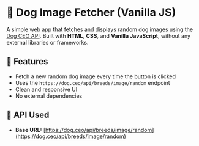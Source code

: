 # 🐶 Dog Image Fetcher (Vanilla JS)

A simple web app that fetches and displays random dog images using the [Dog CEO API](https://dog.ceo/dog-api/). Built with **HTML**, **CSS**, and **Vanilla JavaScript**, without any external libraries or frameworks.

## 📸 Features

- Fetch a new random dog image every time the button is clicked
- Uses the `https://dog.ceo/api/breeds/image/random` endpoint
- Clean and responsive UI
- No external dependencies

## 🔗 API Used

- **Base URL:** [https://dog.ceo/api/breeds/image/random](https://dog.ceo/api/breeds/image/random)


